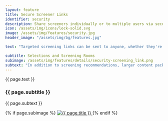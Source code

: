 ```yaml
---
layout: feature
title: Secure Screener Links
identifier: security
description: Share screeners individually or to multiple users via secure, time or view restricted branded email links to engage closer with your clients.
icon: /assets/img/icons/lock-solid.svg
image: /assets/img/features/security.jpg
header_image: "/assets/img/bg/features.jpg"

text: "Targeted screening links can be sent to anyone, whether they're already a user of your client platform or not. Trigger a screening recommendation from a single title immediately or compile a package first, then simply define the recipient(s) and key validity parameters such as an expiry date, login/registration requirement and, optionally, the maximum number of views. Each recipient will get their own private screening link accessible immediately through the email, or at any time in their logged-in client dashboard."

subtitle: Selections and Screening Rooms
subimage: /assets/img/features/details/security-screening_link.png
subtext: "In addition to screening recommendations, larger content packages - especially if they are liable to change over time - can be deposited as selections in each client's dashboard. Alternatively, the same goes for individual videos, which can also be showcased as straight-up playlists in customizable screening rooms."
---
```


<div class="row">
    <div class="col-xl-6 col-lg-12">
        <div class="service-details mb-40">
            <p>{{ page.text }}</p>
            <h3>{{ page.subtitle }}</h3>
            <p>{{ page.subtext }}</p>
        </div>
    </div>
    <div class="col-xl-6 col-lg-12">
        <div class="s-details-img mb-30">
          {% if page.subimage %}
          <a href="{{ page.subimage }}" class="view">
            <img src="{{ page.subimage }}" alt="{{ page.title }}">  
          </a>
          {% endif %}
        </div>
    </div>
</div>
